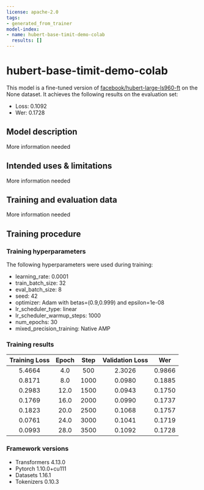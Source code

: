 ```yaml
---
license: apache-2.0
tags:
- generated_from_trainer
model-index:
- name: hubert-base-timit-demo-colab
  results: []
---
```


<!-- This model card has been generated automatically according to the information the Trainer had access to. You
should probably proofread and complete it, then remove this comment. -->

# hubert-base-timit-demo-colab

This model is a fine-tuned version of [facebook/hubert-large-ls960-ft](https://huggingface.co/facebook/hubert-large-ls960-ft) on the None dataset.
It achieves the following results on the evaluation set:
- Loss: 0.1092
- Wer: 0.1728

## Model description

More information needed

## Intended uses & limitations

More information needed

## Training and evaluation data

More information needed

## Training procedure

### Training hyperparameters

The following hyperparameters were used during training:
- learning_rate: 0.0001
- train_batch_size: 32
- eval_batch_size: 8
- seed: 42
- optimizer: Adam with betas=(0.9,0.999) and epsilon=1e-08
- lr_scheduler_type: linear
- lr_scheduler_warmup_steps: 1000
- num_epochs: 30
- mixed_precision_training: Native AMP

### Training results

| Training Loss | Epoch | Step | Validation Loss | Wer    |
|:-------------:|:-----:|:----:|:---------------:|:------:|
| 5.4664        | 4.0   | 500  | 2.3026          | 0.9866 |
| 0.8171        | 8.0   | 1000 | 0.0980          | 0.1885 |
| 0.2983        | 12.0  | 1500 | 0.0943          | 0.1750 |
| 0.1769        | 16.0  | 2000 | 0.0990          | 0.1737 |
| 0.1823        | 20.0  | 2500 | 0.1068          | 0.1757 |
| 0.0761        | 24.0  | 3000 | 0.1041          | 0.1719 |
| 0.0993        | 28.0  | 3500 | 0.1092          | 0.1728 |


### Framework versions

- Transformers 4.13.0
- Pytorch 1.10.0+cu111
- Datasets 1.16.1
- Tokenizers 0.10.3
